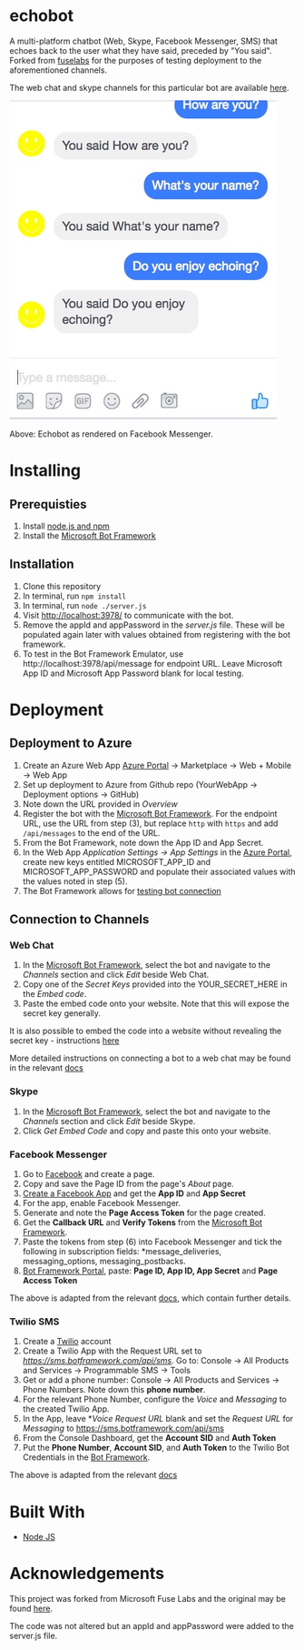 # echobot

A multi-platform chatbot (Web, Skype, Facebook Messenger, SMS) that echoes back to the user what they have said, preceded by "You said". Forked from [fuselabs](https://github.com/fuselabs/echobot) for the purposes of testing deployment to the aforementioned channels. 

The web chat and skype channels for this particular bot are available [here](http://testdeploybotapp.azurewebsites.net).

![Echobot on Facebook Messenger](echoBot_screenshot.jpg?raw=true "EchoBot")

Above: Echobot as rendered on Facebook Messenger.

# Installing

## Prerequisties

1. Install [node.js and npm](https://nodejs.org/en/)
2. Install the [Microsoft Bot Framework](https://github.com/Microsoft/BotFramework-Emulator/releases)

## Installation

1. Clone this repository
2. In terminal, run `npm install` 
3. In terminal, run `node ./server.js`
4. Visit [http://localhost:3978/](http://localhost:3978/) to communicate with the bot.
5. Remove the appId and appPassword in the *server.js* file. These will be populated again later with values obtained from registering with the bot framework.
6. To test in the Bot Framework Emulator, use http://localhost:3978/api/message for endpoint URL. Leave Microsoft App ID and Microsoft App Password blank for local testing.

# Deployment

## Deployment to Azure

1. Create an Azure Web App [Azure Portal](https://portal.azure.com) -> Marketplace -> Web + Mobile -> Web App
2. Set up deployment to Azure from Github repo (YourWebApp -> Deployment options -> GitHub)
3. Note down the URL provided in *Overview*
4. Register the bot with the [Microsoft Bot Framework](http://docs.botframework.com/connector/getstarted/#registering-your-bot-with-the-microsoft-bot-framework). For the endpoint URL, use the URL from step (3), but replace `http` with `https` and add `/api/messages` to the end of the URL.
5. From the Bot Framework, note down the App ID and App Secret.
6. In the Web App *Application Settings -> App Settings* in the [Azure Portal](https://portal.azure.com), create new keys entitled MICROSOFT_APP_ID and MICROSOFT_APP_PASSWORD and populate their associated values with the values noted in step (5).
7. The Bot Framework allows for [testing bot connection](http://docs.botframework.com/connector/getstarted/#testing-the-connection-to-your-bot)

## Connection to Channels

### Web Chat

1. In the [Microsoft Bot Framework](https://dev.botframework.com/bots), select the bot and navigate to the *Channels* section and click *Edit* beside Web Chat.
2. Copy one of the *Secret Keys* provided into the YOUR_SECRET_HERE in the *Embed code*. 
3. Paste the embed code onto your website. Note that this will expose the secret key generally.

It is also possible to embed the code into a website without revealing the secret key - instructions [here](https://docs.microsoft.com/en-gb/bot-framework/channel-connect-webchat)

More detailed instructions on connecting a bot to a web chat may be found in the relevant [docs](https://docs.microsoft.com/en-gb/bot-framework/channel-connect-webchat)

### Skype

1. In the [Microsoft Bot Framework](https://dev.botframework.com/), select the bot and navigate to the *Channels* section and click *Edit* beside Skype.
2. Click *Get Embed Code* and copy and paste this onto your website.

### Facebook Messenger

1. Go to [Facebook](https://www.facebook.com) and create a page.
2. Copy and save the Page ID from the page's *About* page.
3. [Create a Facebook App](https://developers.facebook.com/) and get the **App ID** and **App Secret**
4. For the app, enable Facebook Messenger.
5. Generate and note the **Page Access Token** for the page created.
6. Get the **Callback URL** and **Verify Tokens** from the [Microsoft Bot Framework](https://dev.botframework.com/).
7. Paste the tokens from step (6) into Facebook Messenger and tick the following in subscription fields: *message_deliveries, messaging_options, messaging_postbacks.
8. [Bot Framework Portal](https://dev.botframework.com/), paste: **Page ID, App ID, App Secret** and **Page Access Token**

The above is adapted from the relevant [docs](https://docs.microsoft.com/en-gb/bot-framework/channel-connect-facebook), which contain further details.

### Twilio SMS

1. Create a [Twilio](https://www.twilio.com) account
2. Create a Twilio App with the Request URL set to *https://sms.botframework.com/api/sms*. Go to: Console -> All Products and Services -> Programmable SMS -> Tools 
3. Get or add a phone number: Console -> All Products and Services -> Phone Numbers. Note down this **phone number**.
4. For the relevant Phone Number, configure the *Voice* and *Messaging* to the created Twilio App. 
4. In the App, leave **Voice* *Request URL* blank and set the *Request URL* for *Messaging* to https://sms.botframework.com/api/sms
5. From the Console Dashboard, get the **Account SID** and **Auth Token**
6. Put the **Phone Number**, **Account SID**, and **Auth Token** to the Twilio Bot Credentials in the [Bot Framework](https://dev.botframework.com/).

The above is adapted from the relevant [docs](https://docs.microsoft.com/en-gb/bot-framework/channel-connect-twilio)

# Built With

* [Node JS](https://nodejs.org/en/)

# Acknowledgements

This project was forked from Microsoft Fuse Labs and the original may be found [here](https://github.com/fuselabs/echobot). 

The code was not altered but an appId and appPassword were added to the server.js file.
